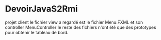 # DevoirJavaS2Rmi
projet client
le fichier view a regardé est le fichier Menu.FXML et son controller MenuController le reste des fichiers n'ont été que des prototypes pour obtenir le tableau de bord.
